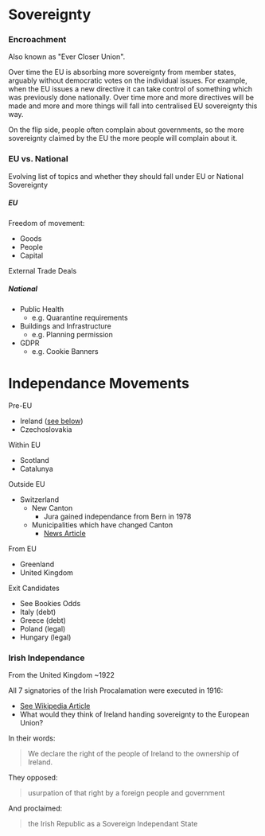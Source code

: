 # Sovereignty

### Encroachment
Also known as "Ever Closer Union".

Over time the EU is absorbing more sovereignty from member states, arguably without democratic votes on the individual issues. For example, when the EU issues a new directive it can take control of something which was previously done nationally. Over time more and more directives will be made and more and more things will fall into centralised EU sovereignty this way.

On the flip side, people often complain about governments, so the more sovereignty claimed by the EU the more people will complain about it.

### EU vs. National
Evolving list of topics and whether they should fall under EU or National Sovereignty

##### EU
Freedom of movement:
* Goods
* People
* Capital

External Trade Deals

##### National
* Public Health
    * e.g. Quarantine requirements
* Buildings and Infrastructure
    * e.g. Planning permission
* GDPR
    * e.g. Cookie Banners

# Independance Movements

Pre-EU
* Ireland ([see below](#irish-independance))
* Czechoslovakia

Within EU
* Scotland
* Catalunya

Outside EU
* Switzerland
    * New Canton
        * Jura gained independance from Bern in 1978
    * Municipalities which have changed Canton
        * [News Article](https://www.rts.ch/info/regions/berne/8625894-moutier-change-de-canton-une-premiere-pour-une-commune-de-cette-taille.html)

From EU
* Greenland
* United Kingdom

Exit Candidates
* See Bookies Odds
* Italy (debt)
* Greece (debt)
* Poland (legal)
* Hungary (legal)

### Irish Independance 
From the United Kingdom ~1922

All 7 signatories of the Irish Procalamation were executed in 1916:
* [See Wikipedia Article](https://en.wikipedia.org/wiki/Proclamation_of_the_Irish_Republic)
* What would they think of Ireland handing sovereignty to the European Union?

In their words:
> We declare the right of the people of Ireland to the ownership of Ireland.

They opposed:
> usurpation of that right by a foreign people and government

And proclaimed:
> the Irish Republic as a Sovereign Independant State
